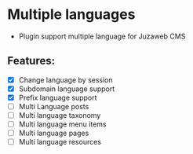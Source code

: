 # Multiple languages

- Plugin support multiple language for Juzaweb CMS

## Features:
- [x] Change language by session
- [x] Subdomain language support
- [x] Prefix language support
- [ ] Multi Language posts
- [ ] Multi language taxonomy
- [ ] Multi language menu items
- [ ] Multi language pages
- [ ] Multi language resources